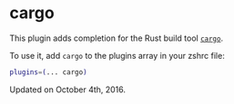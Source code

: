 # cargo

This plugin adds completion for the Rust build tool [`cargo`](https://github.com/rust-lang/cargo).

To use it, add `cargo` to the plugins array in your zshrc file:

```zsh
plugins=(... cargo)
```

Updated on October 4th, 2016.

